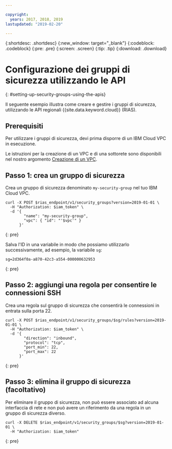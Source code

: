 ```yaml
---

copyright:
  years: 2017, 2018, 2019
lastupdated: "2019-02-20"

---
```


{:shortdesc: .shortdesc}
{:new_window: target="_blank"}
{:codeblock: .codeblock}
{:pre: .pre}
{:screen: .screen}
{:tip: .tip}
{:download: .download}

# Configurazione dei gruppi di sicurezza utilizzando le API
{: #setting-up-security-groups-using-the-apis}

Il seguente esempio illustra come creare e gestire i gruppi di sicurezza, utilizzando le API regionali {{site.data.keyword.cloud}} (RIAS).

## Prerequisiti

Per utilizzare i gruppi di sicurezza, devi prima disporre di un IBM Cloud VPC in esecuzione.

Le istruzioni per la creazione di un VPC e di una sottorete sono disponibili nel nostro argomento [Creazione di un VPC](/docs/infrastructure/vpc?topic=vpc-creating-a-vpc-using-the-rest-apis).

## Passo 1: crea un gruppo di sicurezza

Crea un gruppo di sicurezza denominato `my-security-group` nel tuo IBM Cloud VPC.

```
curl -X POST $rias_endpoint/v1/security_groups?version=2019-01-01 \
  -H "Authorization: $iam_token" \
  -d '{
        "name": "my-security-group",
        "vpc": { "id": "'$vpc'" }
      }'
```
{: pre}

Salva l'ID in una variabile in modo che possiamo utilizzarlo successivamente, ad esempio, la variabile `sg`:

```
sg=2d364f0a-a870-42c3-a554-000000632953
```
{: pre}

## Passo 2: aggiungi una regola per consentire le connessioni SSH

Crea una regola sul gruppo di sicurezza che consentirà le connessioni in entrata sulla porta 22.

```
curl -X POST $rias_endpoint/v1/security_groups/$sg/rules?version=2019-01-01 \
  -H "Authorization: $iam_token" \
  -d '{
        "direction": "inbound",
        "protocol": "tcp",
        "port_min": 22,
        "port_max": 22
      }'
```
{: pre}

## Passo 3: elimina il gruppo di sicurezza (facoltativo)

Per eliminare il gruppo di sicurezza, non può essere associato ad alcuna interfaccia di rete e non può avere un riferimento da una regola in un gruppo di sicurezza diverso.

```
curl -X DELETE $rias_endpoint/v1/security_groups/$sg?version=2019-01-01 \
  -H "Authorization: $iam_token"
```
{: pre}
